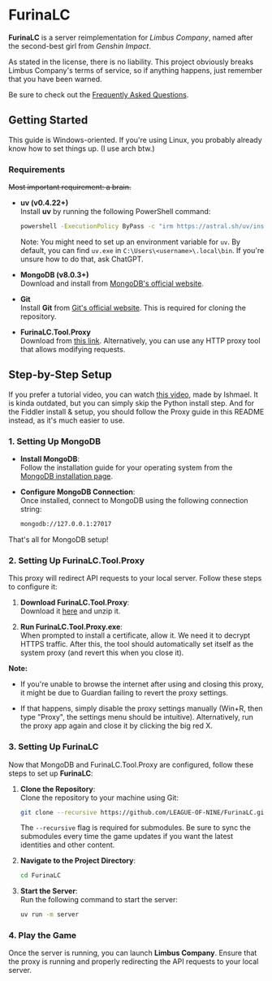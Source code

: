 # FurinaLC

**FurinaLC** is a server reimplementation for *Limbus Company*, named after the second-best girl from *Genshin Impact*. 

As stated in the license, there is no liability. This project obviously breaks Limbus Company's terms of service, so if anything happens, just remember that you have been warned.

Be sure to check out the [Frequently Asked Questions](https://github.com/LEAGUE-OF-NINE/FurinaLC/blob/main/FAQ.md).

## Getting Started

This guide is Windows-oriented. If you're using Linux, you probably already know how to set things up. (I use arch btw.)

### Requirements

~~Most important requirement: a brain.~~

- **uv (v0.4.22+)**  
  Install **uv** by running the following PowerShell command:
  ```bash
  powershell -ExecutionPolicy ByPass -c "irm https://astral.sh/uv/install.ps1 | iex"
  ```
  Note: You might need to set up an environment variable for `uv`. By default, you can find `uv.exe` in `C:\Users\<username>\.local\bin`. If you're unsure how to do that, ask ChatGPT.

- **MongoDB (v8.0.3+)**  
  Download and install from [MongoDB's official website](https://www.mongodb.com/try/download/community-edition).

- **Git**  
  Install **Git** from [Git's official website](https://git-scm.com/downloads). This is required for cloning the repository.

- **FurinaLC.Tool.Proxy**  
  Download from [this link](https://github.com/yuvlian/FurinaLC.Tool.Proxy/releases/download/v2.0.1/FurinaLC.Tool.Proxy_win-x64.zip). Alternatively, you can use any HTTP proxy tool that allows modifying requests.

## Step-by-Step Setup

If you prefer a tutorial video, you can watch [this video](https://www.youtube.com/watch?v=gu6zE1KQyyE), made by Ishmael. It is kinda outdated, but you can simply skip the Python install step. And for the Fiddler install & setup, you should follow the Proxy guide in this README instead, as it's much easier to use.

### 1. **Setting Up MongoDB**

- **Install MongoDB**:  
  Follow the installation guide for your operating system from the [MongoDB installation page](https://www.mongodb.com/try/download/community-edition).

- **Configure MongoDB Connection**:  
  Once installed, connect to MongoDB using the following connection string:
  ```bash
  mongodb://127.0.0.1:27017
  ```

That's all for MongoDB setup!

### 2. **Setting Up FurinaLC.Tool.Proxy**

This proxy will redirect API requests to your local server. Follow these steps to configure it:

1. **Download FurinaLC.Tool.Proxy**:  
   Download it [here](https://github.com/yuvlian/FurinaLC.Tool.Proxy/releases/download/v2.0.1/FurinaLC.Tool.Proxy_win-x64.zip) and unzip it.

2. **Run FurinaLC.Tool.Proxy.exe**:  
   When prompted to install a certificate, allow it. We need it to decrypt HTTPS traffic. After this, the tool should automatically set itself as the system proxy (and revert this when you close it).

**Note:**

- If you're unable to browse the internet after using and closing this proxy, it might be due to Guardian failing to revert the proxy settings.
  
- If that happens, simply disable the proxy settings manually (Win+R, then type "Proxy", the settings menu should be intuitive). Alternatively, run the proxy app again and close it by clicking the big red X.

### 3. **Setting Up FurinaLC**

Now that MongoDB and FurinaLC.Tool.Proxy are configured, follow these steps to set up **FurinaLC**:

1. **Clone the Repository**:  
   Clone the repository to your machine using Git:
   ```bash
   git clone --recursive https://github.com/LEAGUE-OF-NINE/FurinaLC.git
   ```
   The `--recursive` flag is required for submodules. Be sure to sync the submodules every time the game updates if you want the latest identities and other content.

2. **Navigate to the Project Directory**:  
   ```bash
   cd FurinaLC
   ```

3. **Start the Server**:  
   Run the following command to start the server:
   ```bash
   uv run -m server
   ```

### 4. **Play the Game**

Once the server is running, you can launch **Limbus Company**. Ensure that the proxy is running and properly redirecting the API requests to your local server.
